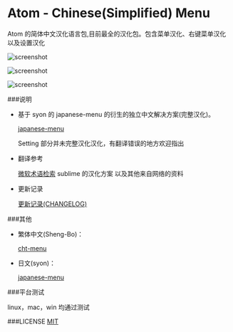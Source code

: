 # Atom - Chinese(Simplified) Menu

Atom  的简体中文汉化语言包,目前最全的汉化包。包含菜单汉化、右键菜单汉化以及设置汉化

![screenshot](https://github.com/chinakids/atom-chinese-menu/raw/master/screenshot.png)

![screenshot](https://github.com/chinakids/atom-chinese-menu/raw/master/screenshot2.png)

![screenshot](https://github.com/chinakids/atom-chinese-menu/raw/master/screenshot3.png)


###说明
- 基于 syon 的 japanese-menu 的衍生的独立中文解决方案(完整汉化)。

	[japanese-menu](https://atom.io/packages/japanese-menu)

	Setting 部分并未完整汉化汉化，有翻译错误的地方欢迎指出


- 翻译参考

	[微软术语检索](http://www.microsoft.com/Language/zh-cn/Search.aspx)
	sublime 的汉化方案
	以及其他来自网络的资料

- 更新记录

	[更新记录(CHANGELOG)](https://github.com/chinakids/atom-chinese-menu/raw/master/CHANGELOG.md)

###其他

- 繁体中文(Sheng-Bo)：

	[cht-menu](https://atom.io/packages/cht-menu)

- 日文(syon)：

	[japanese-menu](https://atom.io/packages/japanese-menu)

###平台测试

linux，mac，win 均通过测试


###LICENSE
[MIT](https://github.com/chinakids/atom-chinese-menu/raw/master/LICENSE.md)
